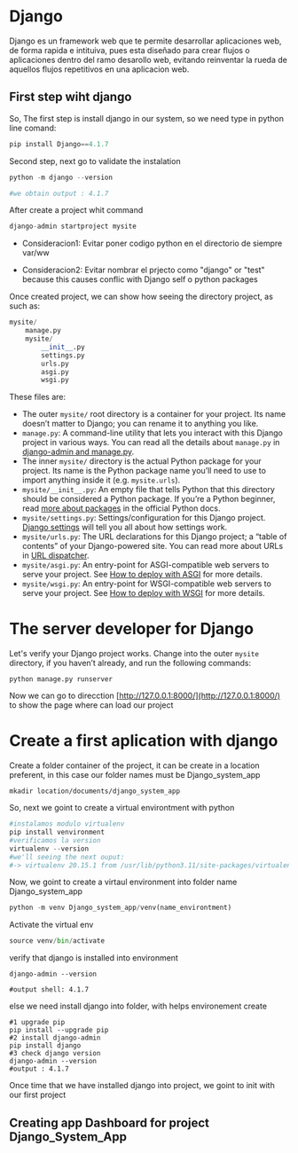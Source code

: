 # Django

Django es un framework web que te permite desarrollar aplicaciones web, de forma rapida e intituiva, pues esta diseñado para crear flujos o aplicaciones dentro del ramo desarollo web, evitando reinventar la rueda de aquellos flujos repetitivos en una aplicacion web.

## First step wiht django

So, The first step is install django in our system, so we need type in python line comand:

```python
pip install Django==4.1.7
```

Second step, next go to validate the instalation

```python
python -m django --version

#we obtain output : 4.1.7
```

After create a project whit command

```python
django-admin startproject mysite
```

- Consideracion1: Evitar poner codigo python en el directorio de siempre var/ww

- Consideracion2: Evitar nombrar el prjecto como "django" or "test" because this causes conflic with Django self o python packages

Once created project, we can show how seeing the directory project, as such as:

```python
mysite/
    manage.py
    mysite/
        __init__.py
        settings.py
        urls.py
        asgi.py
        wsgi.py
```

These files are:

- The outer `mysite/` root directory is a container for your project. Its
  name doesn’t matter to Django; you can rename it to anything you like.
- `manage.py`: A command-line utility that lets you interact with this
  Django project in various ways. You can read all the details about `manage.py` in [django-admin and manage.py](https://docs.djangoproject.com/en/4.1/ref/django-admin/).
- The inner `mysite/` directory is the actual Python package for your
  project. Its name is the Python package name you’ll need to use to import
  anything inside it (e.g. `mysite.urls`).
- `mysite/__init__.py`: An empty file that tells Python that this
  directory should be considered a Python package. If you’re a Python beginner,
  read [more about packages](https://docs.python.org/3/tutorial/modules.html#tut-packages "(in Python v3.11)") in the official Python docs.
- `mysite/settings.py`: Settings/configuration for this Django
  project. [Django settings](https://docs.djangoproject.com/en/4.1/topics/settings/) will tell you all about how settings
  work.
- `mysite/urls.py`: The URL declarations for this Django project; a
  “table of contents” of your Django-powered site. You can read more about
  URLs in [URL dispatcher](https://docs.djangoproject.com/en/4.1/topics/http/urls/).
- `mysite/asgi.py`: An entry-point for ASGI-compatible web servers to
  serve your project. See [How to deploy with ASGI](https://docs.djangoproject.com/en/4.1/howto/deployment/asgi/) for more details.
- `mysite/wsgi.py`: An entry-point for WSGI-compatible web servers to
  serve your project. See [How to deploy with WSGI](https://docs.djangoproject.com/en/4.1/howto/deployment/wsgi/) for more details.

# The server developer for Django

Let's verify your Django project works. Change into the outer `mysite` directory, if
you haven’t already, and run the following commands:

```shell
python manage.py runserver
```

Now we can go to direcction [http://127.0.0.1:8000/](http://127.0.0.1:8000/) to show the page where can load our project

# Create a first aplication with django

Create a folder container of the project, it can be create in a location preferent, in this case our folder names must be Django_system_app

```shell
mkadir location/documents/django_system_app
```

So, next we goint to create a virtual environtment with python

```python
#instalamos modulo virtualenv
pip install venvironment
#verificamos la version
virtualenv --version
#we'll seeing the next ouput:
#-> virtualenv 20.15.1 from /usr/lib/python3.11/site-packages/virtualenv/__init__.py
```

Now, we goint to create a virtaul environment into folder name Django_system_app

```python
python -m venv Django_system_app/venv(name_environtment)
```

Activate the virtual env

```python
source venv/bin/activate
```

verify that django is installed into environment

```shell
django-admin --version

#output shell: 4.1.7
```

else we need install django into folder, with helps environement create

```shell
#1 upgrade pip
pip install --upgrade pip
#2 install django-admin
pip install django
#3 check django version
django-admin --version
#output : 4.1.7
```

Once time that we have installed django into project, we goint to init with our first project

## Creating app Dashboard for project Django_System_App
